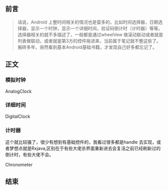 
## 前言
> 话说，Android 上整时间相关的情况也是蛮多的，比如时间选择器，日期选择器，显示一个时钟，显示一个详细时间，验证码倒计时（计时器）等等。
>选择器相关的就不多描述了，一般都是通过wheelVew 做滚动联动或者就是列表做联动，或者就是第3方的控件拖进来，当前属于笔记就不整这些了。
> 搬砖多年，突然看到基本Android基础书籍，才发现自己好多都忘记了。
## 正文
### 模拟时钟
AnalogClock 
### 详细时间
DigitalClock
### 计时器
这个就比较骚了，很少有想到有基础控件的，我看过很多都是handle 去实现，或者梦想点就是Rxjava,区别在于有些大佬杀界面重新进去会复活之前已经刷新过的倒计时，有些大佬不会。

Chronometer 

## 结束


